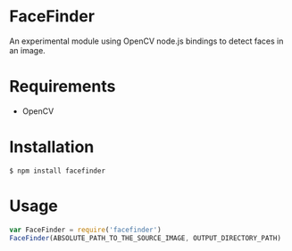 # FaceFinder
An experimental module using OpenCV node.js bindings to detect faces in an image.

# Requirements
- OpenCV

# Installation
```
$ npm install facefinder
```

# Usage

```javascript
var FaceFinder = require('facefinder')
FaceFinder(ABSOLUTE_PATH_TO_THE_SOURCE_IMAGE, OUTPUT_DIRECTORY_PATH)
```